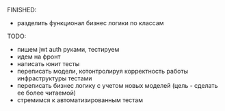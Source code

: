 FINISHED:
- разделить функционал бизнес логики по классам

TODO:
- пишем jwt auth руками, тестируем
- идем на фронт
- написать юнит тесты
- переписать модели, котонтролируя корректность работы инфраструктуры тестами
- переписать бизнес логику с учетом новых моделей (цель - сделать ее более читаемой)
- стремимся к автоматизированным тестам